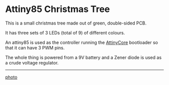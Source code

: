# Attiny85 Christmas Tree

This is a small christmas tree made out of green, double-sided PCB.

It has three sets of 3 LEDs (total of 9) of different colours.

An attiny85 is used as the controller running the [AttinyCore](https://github.com/SpenceKonde/ATTinyCore) bootloader so that it can have 3 PWM pins.

The whole thing is powered from a 9V battery and a Zener diode is used as a crude voltage regulator.

---

[photo](/images/photo.png)